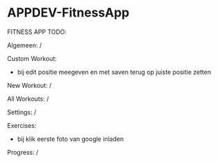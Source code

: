 # APPDEV-FitnessApp

FITNESS APP TODO:

Algemeen:
/

Custom Workout:
- bij edit positie meegeven en met saven terug op juiste positie zetten

New Workout:
/

All Workouts:
/

Settings:
/

Exercises:
- bij klik eerste foto van google inladen

Progress:
/
